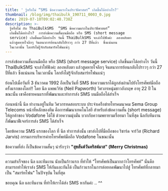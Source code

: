 ```yaml
---
title: ' รู้หรือไม่ “SMS ข้อความแรกในประวัติศาสตร์” เกิดขึ้นได้อย่างไร?'
thumbnail: /blog/img/thaibulk_190711_0003_0.jpg
date: 2019-07-10T09:02:40.738Z
description: >-
  รู้หรือไม่ กับ ThaiBulkSMS  “SMS ข้อความแรกในประวัติศาสตร์”
  เกิดขึ้นได้อย่างไร?  การส่งข้อความสั้นบนมือถือ หรือ SMS (short message
  service) เกิดขึ้นมาได้อย่างไร วันนี้ ThaiBulkSMS จะเล่าให้ฟังค่ะ  ลองหลับตา
  แล้วสูดหายใจลึกๆ จินตนาการย้อนกลับไปราวๆ กว่า 27 ปีที่แล้ว  ซึ่งแน่นอน
  ในเวลานั้น โลกยังไม่รู้จักกับสมาร์ทโฟนแน่ๆ
---
```

การส่งข้อความสั้นบนมือถือ หรือ SMS (short message service) เกิดขึ้นมาได้อย่างไร วันนี้ ThaiBulkSMS จะเล่าให้ฟังค่ะ 
ลองหลับตา แล้วสูดหายใจลึกๆ จินตนาการย้อนกลับไปราวๆ กว่า 27 ปีที่แล้ว
 ซึ่งแน่นอน ในเวลานั้น โลกยังไม่รู้จักกับสมาร์ทโฟนแน่ๆ 

ย้อนไปเมื่อวันที่ 3 ธันวาคม 1992 ถือเป็นวันที่ SMS ข้อความแรกได้ถูกส่งผ่านไปยังโทรศัพท์มือถือ ครั้งแรกของโลก!!
 โดย นีล แพพเวิร์ธ (Neil Papworth) วิศวกรหนุ่มชาวอังกฤษ อายุ 22 ปี ในขณะนั้น เขาคือชายคนแรกที่พัฒนาและทำการส่ง SMS บนมือถือได้สำเร็จ

ก่อนหน้านี้ นีล ทำงานอยู่ในทีม วิศวกรทดสอบระบบ ประจำเครือข่ายโทรคมนาคม Sema Group Telecoms 
หน้าที่หลักของทีม คือการพัฒนาเทคโนโลยี สำหรับส่งข้อความสั้น (short message) ให้ลูกค้าของ Vodafone ได้ใช้
 ด้วยความมุ่งมั่น บวกกับความพยายามเรื่อยมา ในที่สุด นีลกับทีมงาน ก็พัฒนาฟีเจอร์การส่ง SMS ได้สำเร็จ

โดยข้อความ SMS แรกของโลก ที่ นีล ทำการส่งนั้น เขาส่งไปที่มือถือของ ริชาร์ด จาร์วิส (Richard Jarvis) กรรมการบริหารค่ายโทรศัพท์มือถือ Vodafone ในขณะนั้น 

ข้อความที่ส่ง ก็เป็นข้อความสั้นๆ น่ารักๆว่า **"สุขสันต์วันคริสต์มาส" (Merry Christmas)**

- - -

ความสำเร็จของ นีล และทีมงาน นับเป็นก้าวแรก ที่ทำให้ “โทรศัพท์เป็นมากกว่าโทรศัพท์” นั่นคือ สามารถทำให้เราส่ง SMS ให้กันและกันได้
 เป็นก้าวแรกในการต่อยอดพัฒนาไปสู่ โทรศัพท์ที่กลายมาเป็น "สมาร์ทโฟน" ในปัจจุบัน ในที่สุด 

ขอบคุณ นีล และทีมงาน ที่ทำให้เราได้ส่ง SMS หากันค่ะ .. ^^
